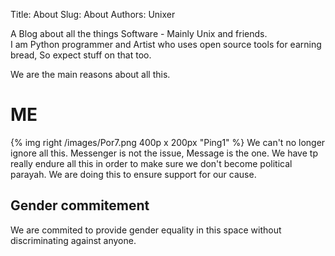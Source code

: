 Title: About 
Slug: About
Authors: Unixer
<!--Summary: Short version for index and feeds-->

A Blog about all the things Software - Mainly Unix and friends.  
I am Python programmer and Artist who uses open source tools for earning bread, So expect stuff on that too.



We are the main reasons about all this.

<!--{% img center /images/about.png 600p x 400px "Ping1" %}-->
# ME
<span class="fa fa-clock-o right">{% img right /images/Por7.png 400p x 200px "Ping1" %}<span class="left"> We can't no longer ignore all this. Messenger is not the issue, Message is the one. We have tp really endure all this in order to make sure we don't become political parayah. We are doing this to ensure support for our cause.</span></span>


## Gender commitement
We are commited to provide gender equality in this space without discriminating against anyone.

